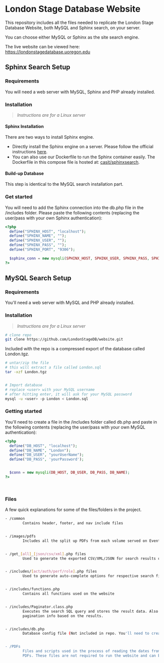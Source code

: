 # London Stage Database Website


This repository includes all the files needed to replicate the London Stage Database Website, both MySQL and Sphinx search, on your server.

You can choose either MySQL or Sphinx as the site search engine.

The live website can be viewed here: https://londonstagedatabase.uoregon.edu

## Sphinx Search Setup

### Requirements
You will need a web server with MySQL, Sphinx and PHP already installed. 

### Installation
>*Instructions are for a Linux server*

#### Sphinx Installation
There are two ways to install Sphinx engine.
- Directly install the Sphinx engine on a server. Please follow the official instructions [here](http://sphinxsearch.com/docs/current.html#installing-debian).
- You can also use our Dockerfile to run the Sphinx container easily. The Dockerfile in this compose file is hosted at: [casit/sphinxsearch](https://hub.docker.com/r/casit/sphinxsearch).

#### Build-up Database
This step is identical to the MySQL search installation part.

### Get started

You will need to add the Sphinx connection into the db.php file in the /includes folder. Please paste the following contents (replacing the user/pass with your own Sphinx authentication):

``` php
<?php
  define("SPHINX_HOST", "localhost");
  define("SPHINX_NAME", "");
  define("SPHINX_USER", "");
  define("SPHINX_PASS", "");
  define("SPHINX_PORT", "9306");

  $sphinx_conn = new mysqli(SPHINX_HOST, SPHINX_USER, SPHINX_PASS, SPHINX_NAME, SPHINX_PORT);
?>
```

## MySQL Search Setup


### Requirements
You'll need a web server with MySQL and PHP already installed. 


### Installation
>*Instructions are for a Linux server*


``` bash
# clone repo
git clone https://github.com/LondonStageDB/website.git
```


Included with the repo is a compressed export of the database called London.tgz. 
``` bash
# untar/zip the file
# this will extract a file called London.sql
tar -xzf London.tgz


# Import database
# replace <user> with your MySQL username
# after hitting enter, it will ask for your MySQL password
mysql -u <user> -p London < London.sql
```


### Getting started


You'll need to create a file in the /includes folder called db.php and paste in the following contents (replacing the user/pass with your own MySQL authentication):


``` php
<?php
  define("DB_HOST", "localhost");
  define("DB_NAME", "London");
  define("DB_USER", "yourUserName");
  define("DB_PASS", 'yourPassword');


  $conn = new mysqli(DB_HOST, DB_USER, DB_PASS, DB_NAME);
?>
```


  


### Files
A few quick explanations for some of the files/folders in the project.
``` bash
- /common
        Contains header, footer, and nav include files


- /images/pdfs
        Includes all the split up PDFs from each volume served on Event pages


- /get_[all]_[json/csv/xml].php files
        Used to generate the exported CSV/XML/JSON for search results or events


- /includes/[act/auth/perf/role].php files
        Used to generate auto-complete options for respective search fields


- /includes/functions.php
        Contains all functions used on the website


- /includes/Paginator.class.php
        Executes the search SQL query and stores the result data. Also generates
        pagination info based on the results.


- /includes/db.php
        Database config file (Not included in repo. You'll need to create your own - see above)


- /PDFs
        Files and scripts used in the process of reading the dates from and splitting up the 
        PDFs. These files are not required to run the website and can be deleted if desired. 
```
